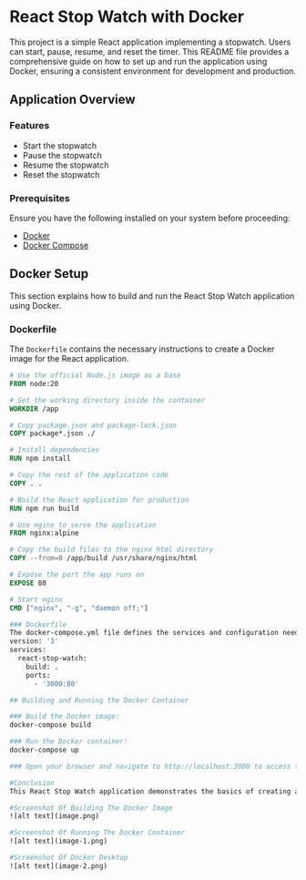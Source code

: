 # React Stop Watch with Docker

This project is a simple React application implementing a stopwatch. Users can start, pause, resume, and reset the timer. This README file provides a comprehensive guide on how to set up and run the application using Docker, ensuring a consistent environment for development and production.

## Application Overview

### Features

- Start the stopwatch
- Pause the stopwatch
- Resume the stopwatch
- Reset the stopwatch

### Prerequisites

Ensure you have the following installed on your system before proceeding:

- [Docker](https://www.docker.com/)
- [Docker Compose](https://docs.docker.com/compose/)

## Docker Setup

This section explains how to build and run the React Stop Watch application using Docker.

### Dockerfile

The `Dockerfile` contains the necessary instructions to create a Docker image for the React application.

```Dockerfile
# Use the official Node.js image as a base
FROM node:20

# Set the working directory inside the container
WORKDIR /app

# Copy package.json and package-lock.json
COPY package*.json ./

# Install dependencies
RUN npm install

# Copy the rest of the application code
COPY . .

# Build the React application for production
RUN npm run build

# Use nginx to serve the application
FROM nginx:alpine

# Copy the build files to the nginx html directory
COPY --from=0 /app/build /usr/share/nginx/html

# Expose the port the app runs on
EXPOSE 80

# Start nginx
CMD ["nginx", "-g", "daemon off;"]

### Dockerfile
The docker-compose.yml file defines the services and configuration needed to run the Docker container.
version: '3'
services:
  react-stop-watch:
    build: .
    ports:
      - '3000:80'

## Building and Running the Docker Container

### Build the Docker image:
docker-compose build

### Run the Docker container:
docker-compose up

### Open your browser and navigate to http://localhost:3000 to access the application.

#Conclusion
This React Stop Watch application demonstrates the basics of creating a React app and containerizing it using Docker. By following the instructions in this README file, you can easily set up and run the application on your local machine or deploy it to a production environment using Docker.

#Screenshot Of Building The Docker Image
![alt text](image.png)

#Screenshot Of Running The Docker Container
![alt text](image-1.png)

#Screenshot Of Docker Desktop
![alt text](image-2.png)


